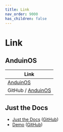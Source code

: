 ```yaml
---
title: Link
nav_order: 9000
has_children: false
---
```



# Link




## AnduinOS

| Link |
| ---- |
| [AnduinOS](https://www.anduinos.com/) |
| GitHub / [AnduinOS](https://github.com/Anduin2017/AnduinOS) |




## Just the Docs

* [Just the Docs](https://pmarsceill.github.io/just-the-docs/) ([GitHub](https://github.com/pmarsceill/just-the-docs))
* [Demo](https://pmarsceill.github.io/jtd-remote/) ([GitHub](https://github.com/pmarsceill/jtd-remote))
